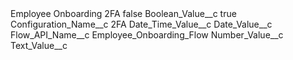 <?xml version="1.0" encoding="UTF-8"?>
<CustomMetadata xmlns="http://soap.sforce.com/2006/04/metadata" xmlns:xsi="http://www.w3.org/2001/XMLSchema-instance" xmlns:xsd="http://www.w3.org/2001/XMLSchema">
    <label>Employee Onboarding 2FA</label>
    <protected>false</protected>
    <values>
        <field>Boolean_Value__c</field>
        <value xsi:type="xsd:boolean">true</value>
    </values>
    <values>
        <field>Configuration_Name__c</field>
        <value xsi:type="xsd:string">2FA</value>
    </values>
    <values>
        <field>Date_Time_Value__c</field>
        <value xsi:nil="true"/>
    </values>
    <values>
        <field>Date_Value__c</field>
        <value xsi:nil="true"/>
    </values>
    <values>
        <field>Flow_API_Name__c</field>
        <value xsi:type="xsd:string">Employee_Onboarding_Flow</value>
    </values>
    <values>
        <field>Number_Value__c</field>
        <value xsi:nil="true"/>
    </values>
    <values>
        <field>Text_Value__c</field>
        <value xsi:nil="true"/>
    </values>
</CustomMetadata>
